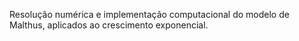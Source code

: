 Resolução numérica e implementação computacional do modelo de Malthus, aplicados ao crescimento exponencial.
